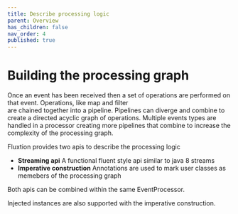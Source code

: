 ```yaml
---
title: Describe processing logic
parent: Overview
has_children: false
nav_order: 4
published: true
---
```


# Building the processing graph

Once an event has been received then a set of operations are performed on that event. Operations, like map and filter  
are chained together into a pipeline. Pipelines can diverge and combine to create a directed acyclic graph of operations.
Multiple events types are handled in a processor creating more pipelines that combine to increase the complexity of
the processing graph.

Fluxtion provides two apis to describe the processing logic
- **Streaming api** A functional fluent style api similar to java 8 streams
- **Imperative construction** Annotations are used to mark user classes as memebers of the processing graph

Both apis can be combined within the same EventProcessor.

Injected instances are also supported with the imperative construction. 